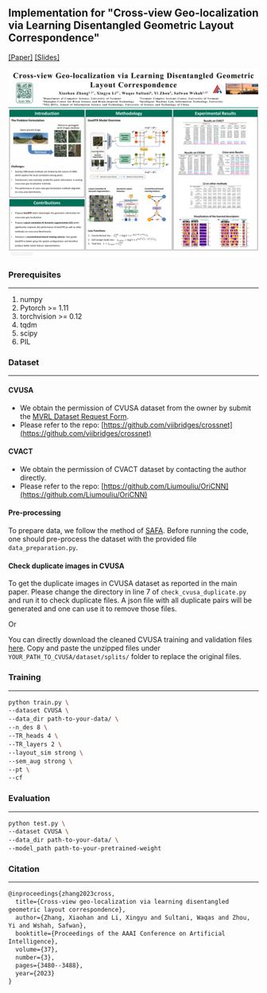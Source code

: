 ## Implementation for "Cross-view Geo-localization via Learning Disentangled Geometric Layout Correspondence"

[[Paper]](https://arxiv.org/pdf/2212.04074.pdf)
[[Slides]](./resources/AAAI_presentation.pdf)

![Poster](./resources/AAAI_poster_long.png)

### Prerequisites
---
1. numpy
2. Pytorch >= 1.11
3. torchvision >= 0.12
4. tqdm
5. scipy
6. PIL


### Dataset
---
#### CVUSA

- We obtain the permission of CVUSA dataset from the owner by submit the [MVRL Dataset Request Form](https://mvrl.cse.wustl.edu/datasets/cvusa/).
- Please refer to the repo: [https://github.com/viibridges/crossnet](https://github.com/viibridges/crossnet)

#### CVACT

- We obtain the permission of CVACT dataset by contacting the author directly.
- Please refer to the repo: [https://github.com/Liumouliu/OriCNN](https://github.com/Liumouliu/OriCNN)

#### Pre-processing

To prepare data, we follow the method of [SAFA](https://github.com/shiyujiao/cross_view_localization_SAFA). Before running the code, one should pre-process the dataset with the provided file `data_preparation.py`.

#### Check duplicate images in CVUSA

To get the duplicate images in CVUSA dataset as reported in the main paper. Please change the directory in line 7 of `check_cvusa_duplicate.py` and run it to check duplicate files. A json file with all duplicate pairs will be generated and one can use it to remove those files. 

Or

You can directly download the cleaned CVUSA training and validation files [here](./resources/CVUSA_cleaned.zip). Copy and paste the unzipped files under ```YOUR_PATH_TO_CVUSA/dataset/splits/``` folder to replace the original files. 

### Training
---
```bash
python train.py \
--dataset CVUSA \
--data_dir path-to-your-data/ \
--n_des 8 \
--TR_heads 4 \
--TR_layers 2 \
--layout_sim strong \
--sem_aug strong \
--pt \
--cf
```

### Evaluation
---
```bash
python test.py \
--dataset CVUSA \
--data_dir path-to-your-data/ \
--model_path path-to-your-pretrained-weight
```

### Citation
---
```
@inproceedings{zhang2023cross,
  title={Cross-view geo-localization via learning disentangled geometric layout correspondence},
  author={Zhang, Xiaohan and Li, Xingyu and Sultani, Waqas and Zhou, Yi and Wshah, Safwan},
  booktitle={Proceedings of the AAAI Conference on Artificial Intelligence},
  volume={37},
  number={3},
  pages={3480--3488},
  year={2023}
}
```

